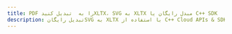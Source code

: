 ---title: PDF را به  تبدیل کنیدXLTX، SVG به XLTX مبدل رایگان یا C++ SDKdescription: تبدیل رایگانSVG به XLTX با استفاده از C++ Cloud APIs & SDK همچنین اسناد PDF را در Cloud ایجاد، ویرایش و رندر کنید.---
